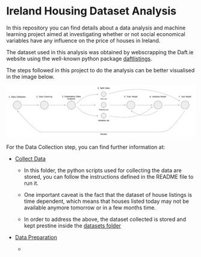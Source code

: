 # Ireland Housing Dataset Analysis

In this repository you can find details about a data analysis and machine learning project aimed at investigating
whether or not social economical variables have any influence on the price of houses in Ireland.

The dataset used in this analysis was obtained by webscrapping the Daft.ie website using the well-known python package [daftlistings](https://pypi.org/project/daftlistings/1.1.6/).

The steps followed in this project to do the analysis can be better visualised in the image below.

![](assets/machine-learning-pipeline.png)

For the Data Collection step, you can find further information at:

* [Collect Data](/scripts/collection/)
  * In this folder, the python scripts used for collecting the data are stored, you can follow the instructions defined in the README file to run it.
  
  * One important caveat is the fact that the dataset of house listings is time dependent, which means that houses listed today may not be available anymore tomorrow or in a few months time.

  * In order to address the above, the dataset collected is stored and kept prestine inside the [datasets folder](/datasets/house_listings_all.csv)

* [Data Preparation](/scripts/cleaning/)

    * 